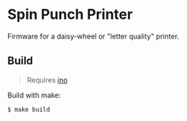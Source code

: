 Spin Punch Printer
==================

Firmware for a daisy-wheel or "letter quality" printer.

Build
-----

> Requires [ino](http://inotool.org/)

Build with make:

```
$ make build
```
